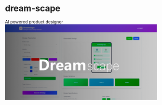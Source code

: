 # dream-scape
AI powered product designer
![](https://raw.githubusercontent.com/TaqsBlaze/dream-scape/refs/heads/main/docs/image/prod.png)
